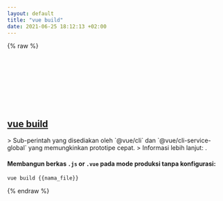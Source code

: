 ```yaml
---
layout: default
title: "vue build"
date: 2021-06-25 18:12:13 +02:00
---
```

{% raw %}
<h2 id="vue-build">
  <a href="/id/common/vue-build.html">vue build</a> <a href="#vue-build"><svg class="icon">
    <use href="/assets/images/unicode_sprite.svg#link" />
  </svg></a>
</h2>
> Sub-perintah yang disediakan oleh `@vue/cli` dan `@vue/cli-service-global` yang memungkinkan prototipe cepat.
> Informasi lebih lanjut: <https://cli.vuejs.org/guide/prototyping.html>.

#### Membangun berkas `.js` or `.vue` pada mode produksi tanpa konfigurasi:
```shell
vue build {{nama_file}}
```
{% endraw %}